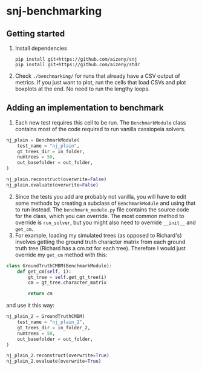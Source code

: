 # snj-benchmarking
## Getting started
1. Install dependencies
    ```
    pip install git+https://github.com/aizeny/snj
    pip install git+https://github.com/aizeny/stdr
    ``` 
2. Check `./benchmarking/` for runs that already have a CSV output of metrics. If you just want to plot, run the cells that load CSVs and plot boxplots at the end. No need to run the lengthy loops.
## Adding an implementation to benchmark
1. Each new test requires this cell to be run. The `BenchmarkModule` class contains most of the code required to run vanilla cassiopeia solvers.
```python
nj_plain = BenchmarkModule(
    test_name = "nj_plain",
    gt_trees_dir = in_folder,
    numtrees = 50,
    out_basefolder = out_folder,
)

nj_plain.reconstruct(overwrite=False)
nj_plain.evaluate(overwrite=False)
```
2. Since the tests you add are probably not vanilla, you will have to edit some methods by creating a subclass of `BenchmarkModule` and using that to run instead. The `benchmark_module.py` file contains the source code for the class, which you can override. The most common method to override is `run_solver`, but you might also need to override `__init__` and `get_cm`. 
3. For example, loading my simulated trees (as opposed to Richard's) involves getting the ground truth character matrix from each ground truth tree (Richard has a cm.txt for each tree). Therefore I would just override my `get_cm` method with this:
```python
class GroundTruthCMBM(BenchmarkModule):
    def get_cm(self, i):
        gt_tree = self.get_gt_tree(i)
        cm = gt_tree.character_matrix

        return cm
```
and use it this way:
```python
nj_plain_2 = GroundTruthCMBM(
    test_name = "nj_plain_2",
    gt_trees_dir = in_folder_2,
    numtrees = 50,
    out_basefolder = out_folder,
)

nj_plain_2.reconstruct(overwrite=True)
nj_plain_2.evaluate(overwrite=True)
```
